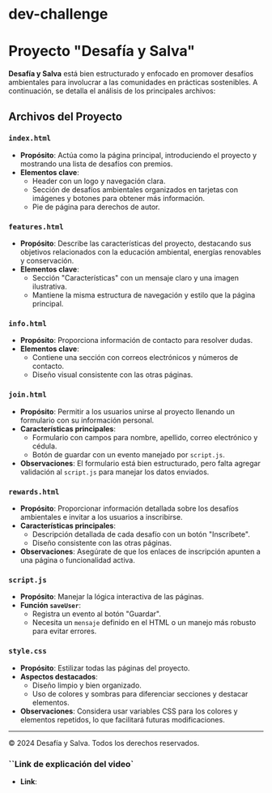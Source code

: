 # dev-challenge

# Proyecto "Desafía y Salva"

**Desafía y Salva** está bien estructurado y enfocado en promover desafíos ambientales para involucrar a las comunidades en prácticas sostenibles. A continuación, se detalla el análisis de los principales archivos:

## Archivos del Proyecto

### `index.html`
- **Propósito**: Actúa como la página principal, introduciendo el proyecto y mostrando una lista de desafíos con premios.
- **Elementos clave**:
  - Header con un logo y navegación clara.
  - Sección de desafíos ambientales organizados en tarjetas con imágenes y botones para obtener más información.
  - Pie de página para derechos de autor.

### `features.html`
- **Propósito**: Describe las características del proyecto, destacando sus objetivos relacionados con la educación ambiental, energías renovables y conservación.
- **Elementos clave**:
  - Sección "Características" con un mensaje claro y una imagen ilustrativa.
  - Mantiene la misma estructura de navegación y estilo que la página principal.

### `info.html`
- **Propósito**: Proporciona información de contacto para resolver dudas.
- **Elementos clave**:
  - Contiene una sección con correos electrónicos y números de contacto.
  - Diseño visual consistente con las otras páginas.

### `join.html`
- **Propósito**: Permitir a los usuarios unirse al proyecto llenando un formulario con su información personal.
- **Características principales**:
  - Formulario con campos para nombre, apellido, correo electrónico y cédula.
  - Botón de guardar con un evento manejado por `script.js`.
- **Observaciones**: El formulario está bien estructurado, pero falta agregar validación al `script.js` para manejar los datos enviados.

### `rewards.html`
- **Propósito**: Proporcionar información detallada sobre los desafíos ambientales e invitar a los usuarios a inscribirse.
- **Características principales**:
  - Descripción detallada de cada desafío con un botón "Inscríbete".
  - Diseño consistente con las otras páginas.
- **Observaciones**: Asegúrate de que los enlaces de inscripción apunten a una página o funcionalidad activa.

### `script.js`
- **Propósito**: Manejar la lógica interactiva de las páginas.
- **Función `saveUser`**:
  - Registra un evento al botón "Guardar".
  - Necesita un `mensaje` definido en el HTML o un manejo más robusto para evitar errores.

### `style.css`
- **Propósito**: Estilizar todas las páginas del proyecto.
- **Aspectos destacados**:
  - Diseño limpio y bien organizado.
  - Uso de colores y sombras para diferenciar secciones y destacar elementos.
- **Observaciones**: Considera usar variables CSS para los colores y elementos repetidos, lo que facilitará futuras modificaciones.

---

&copy; 2024 Desafía y Salva. Todos los derechos reservados.


### ``Link de explicación del video`
- **Link**: 
